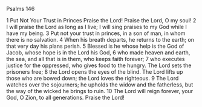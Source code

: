 Psalms 146

1	Put Not Your Trust in Princes Praise the Lord! Praise the Lord, O my soul!
2	I will praise the Lord as long as I live; I will sing praises to my God while I have my being.
3	Put not your trust in princes, in a son of man, in whom there is no salvation.
4	When his breath departs, he returns to the earth; on that very day his plans perish.
5	Blessed is he whose help is the God of Jacob, whose hope is in the Lord his God,
6	who made heaven and earth, the sea, and all that is in them, who keeps faith forever;
7	who executes justice for the oppressed, who gives food to the hungry. The Lord sets the prisoners free;
8	the Lord opens the eyes of the blind. The Lord lifts up those who are bowed down; the Lord loves the righteous.
9	The Lord watches over the sojourners; he upholds the widow and the fatherless, but the way of the wicked he brings to ruin.
10	The Lord will reign forever, your God, O Zion, to all generations. Praise the Lord!


